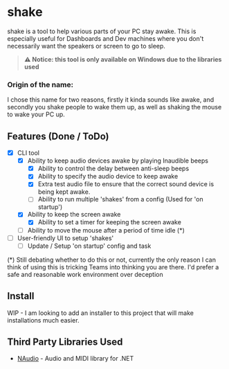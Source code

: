 # shake

shake is a tool to help various parts of your PC stay awake. This is especially useful for Dashboards and Dev machines where you don't necessarily want the speakers or screen to go to sleep.

> **:warning: Notice: this tool is only available on Windows due to the libraries used**

### Origin of the name:
I chose this name for two reasons, firstly it kinda sounds like awake, and secondly you shake people to wake them up, as well as shaking the mouse to wake your PC up.

## Features (Done / ToDo)

- [x] CLI tool
    - [x] Ability to keep audio devices awake by playing Inaudible beeps
        - [x] Ability to control the delay between anti-sleep beeps
        - [x] Ability to specify the audio device to keep awake
        - [x] Extra test audio file to ensure that the correct sound device is being kept awake.
        - [ ] Ability to run multiple 'shakes' from a config (Used for 'on startup')
    - [x] Ability to keep the screen awake
		- [x] Ability to set a timer for keeping the screen awake
    - [ ] Ability to move the mouse after a period of time idle (*)
- [ ] User-friendly UI to setup 'shakes'
    - [ ] Update / Setup 'on startup' config and task

(*) Still debating whether to do this or not, currently the only reason I can think of using this is tricking Teams into thinking you are there. I'd prefer a safe and reasonable work environment over deception

## Install

WIP - I am looking to add an installer to this project that will make installations much easier. 

## Third Party Libraries Used

- [NAudio](https://github.com/naudio/NAudio) - Audio and MIDI library for .NET